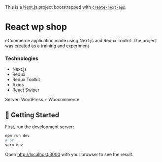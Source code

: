 This is a [Next.js](https://nextjs.org/) project bootstrapped with [`create-next-app`](https://github.com/vercel/next.js/tree/canary/packages/create-next-app).
# React wp shop

eCommerce application made using Next js and Redux Toolkit.
The project was created as a training and experiment

### Technologies

- Next.js
- Redux
- Redux Toolkit
- Axios
- React Swiper
  
Server: WordPress + Woocommerce

## 🚀 Getting Started

First, run the development server:

```bash
npm run dev
# or
yarn dev
```

Open [http://localhost:3000](http://localhost:3000) with your browser to see the result.

